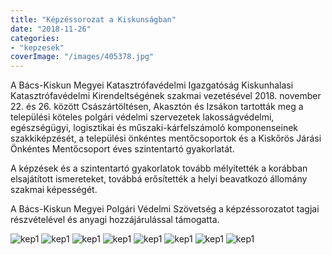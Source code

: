```yaml
---
title: "Képzéssorozat a Kiskunságban"
date: "2018-11-26"
categories:
- "kepzesek"
coverImage: "/images/405378.jpg"
---
```


A Bács-Kiskun Megyei Katasztrófavédelmi Igazgatóság Kiskunhalasi Katasztrófavédelmi Kirendeltségének szakmai vezetésével 2018. november 22. és 26. között Császártöltésen, Akasztón és Izsákon tartották meg a települési köteles polgári védelmi szervezetek lakosságvédelmi, egészségügyi, logisztikai és műszaki-kárfelszámoló komponenseinek szakkiképzését, a települési önkéntes mentőcsoportok és a Kiskőrös Járási Önkéntes Mentőcsoport éves szintentartó gyakorlatát.

A képzések és a szintentartó gyakorlatok tovább mélyítették a korábban elsajátított ismereteket, továbbá erősítették a helyi beavatkozó állomány szakmai képességét.

A Bács-Kiskun Megyei Polgári Védelmi Szövetség a képzéssorozatot tagjai részvételével és anyagi hozzájárulással támogatta.

![kep1](/images/405372.jpg)
![kep1](/images/405373.jpg)
![kep1](/images/405374.jpg)
![kep1](/images/405375.jpg)
![kep1](/images/405376.jpg)
![kep1](/images/405377.jpg)
![kep1](/images/405378.jpg)
![kep1](/images/405379.jpg)